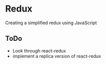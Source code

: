 # Redux
 Creating a simplified redux using JavaScript 
 
 ## ToDo
 - Look through react-redux
 - implement a replica version of react-redux
